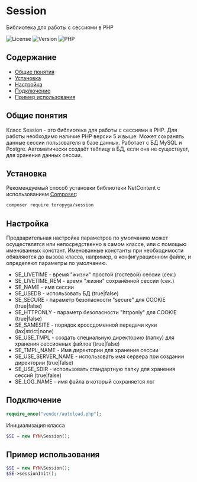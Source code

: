 # Session
Библиотека для работы с сессиями в PHP

![License](https://img.shields.io/badge/license-MIT-brightgreen.svg)
![Version](https://img.shields.io/badge/version-v2.0.3-blue.svg)
![PHP](https://img.shields.io/badge/php-v5.5_--_v8-blueviolet.svg)


## Содержание

- [Общие понятия](#общие-понятия)
- [Установка](#Установка)
- [Настройка](#Настройка)
- [Подключение](#Подключение)
- [Пример использования](#пример-использования)


## Общие понятия

Класс Session - это библиотека для работы с сессиями в PHP.
Для работы необходимо наличие PHP версии 5 и выше.
Может сохранять данные сессии пользователя в базе данных.
Работает с БД MySQL и Postgre.
Автоматически создаёт таблицу в БД, если она не существует, для хранения данных сессии.


## Установка
Рекомендуемый способ установки библиотеки NetContent с использованием [Composer](http://getcomposer.org/):

```bash
composer require toropyga/session
```

## Настройка
Предварительная настройка параметров по умолчанию может осуществлятся или непосредственно в самом классе, или с помощью именованных констант.
Именованные константы при необходимости обявляются до вызова класса, например, в конфигурационном файле, и определяют параметры по умолчанию.
* SE_LIVETIME - время "жизни" простой (гостевой) сессии (сек.)
* SE_LIVETIME_REM - время "жизни" сохранённой сессии (сек.)
* SE_NAME - имя сессии
* SE_USEDB - использовать БД (true|false)
* SE_SECURE - параметр безопасности "secure" для COOKIE (true|false)
* SE_HTTPONLY - параметр безопасности "httponly" для COOKIE (true|false)
* SE_SAMESITE - порядок кроссдоменной передачи куки (lax|strict|none)
* SE_USE_TMPL - создать специальную директорию (папку) для хранения сессионных файлов (true|false)
* SE_TMPL_NAME - Имя директории для хранения сессии
* SE_USE_SERVER_NAME - использовать имя сервера при создании директории (true|false)
* SE_USE_SDIR - использовать стандартную папку для хранения сессий (true|false)
* SE_LOG_NAME - имя файла в который сохраняется лог


## Подключение
```php
require_once("vendor/autoload.php");
```
Инициализация класса
```php
$SE = new FYN\Session();
```


## Пример использования

```php
$SE = new FYN\Session();
$SE->sessionInit();
```
